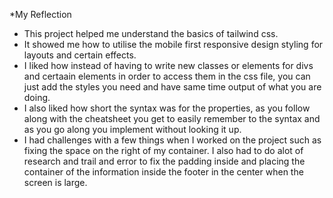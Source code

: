 *My Reflection

- This project helped me understand the basics of tailwind css.
- It showed me how to utilise the mobile first responsive design styling for layouts and certain effects.
- I liked how instead of having to write new classes or elements for divs and certaain elements in order to access them in the css file, you can just add the styles you need and have same time output of what you are doing.
- I also liked how short the syntax was for the properties, as you follow along with the cheatsheet you get to easily remember to the syntax and as you go along you implement without looking it up.
- I had challenges with a few things when I worked on the project such as fixing the space on the right of my container. I also had to do alot of research and trail and error to fix the padding inside and placing the container of the information inside the footer in the center when the screen is large.
